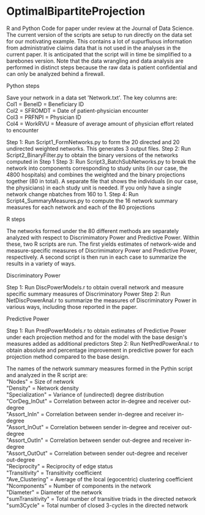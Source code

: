# OptimalBipartiteProjection
R and Python Code for paper under review at the Journal of Data Science. The current version of the scripts are setup to run directly on the data set for our motivating example. This contains a lot of supurfluous information from administrative claims data that is not used in the analyses in the current paper. It is anticipated that the script will in time be simplified to a barebones version. Note that the data wrangling and data analysis are performed in distinct steps because the raw data is patient confidential and can only be analyzed behind a firewall.

Python steps

Save your network in a data set 'Network.txt'. The key columns are: <br/>
 Col1 = BeneID = Beneficiary ID <br/>
 Col2 = SFROMDT = Date of patient-physician encounter <br/>
 Col3 = PRFNPI = Physician ID <br/>
 Col4 = WorkRVU = Measure of average amount of physician effort related to encounter 
 
Step 1: Run Script1_FormNetworks.py to form the 20 directed and 20 undirected weighted networks. This generates 3 output files.
Step 2: Run Script2_BinaryFilter.py to obtain the binary versions of the networks computed in Step 1
Step 3: Run Script3_BatchSubNetworks.py to break the network into components corresponding to study units (in our case, the 4800 hospitals) and combines the weighted and the binary projections together (80 in total). A separate file that shows the individuals (in our case, the physicians) in each study unit is needed. If you only have a single network change nbatches from 160 to 1.
Step 4: Run Script4_SummaryMeasures.py to compute the 16 network summary measures for each network and each of the 80 projections

R steps

The networks formed under the 80 different methods are separately analyzed with respect to Discrimimatory Power and Predictive Power. Within these, two R scripts are run. The first yields estimates of network-wide and measure-specific measures of Discrimimatory Power and Predictive Power, respectively. A second script is then run in each case to summarize the results in a variety of ways.  

Discriminatory Power

Step 1: Run DiscPowerModels.r to obtain overall network and measure specific summary measures of Discriminatory Power
Step 2: Run NetDiscPowerAnal.r to summarize the measures of Discriminatory Power in various ways, including those reported in the paper.

Predictive Power

Step 1: Run PredPowerModels.r to obtain estimates of Predictive Power under each projection method and for the model with the base design's measures added as additional predictors
Step 2: Run NetPredPowerAnal.r to obtain absolute and percentage improvement in predictive power for each projection method compared to the base design.  

The names of the network summary measures formed in the Pythin script and analyzed in the R script are: <br/>
"Nodes" = Size of network <br/>
"Density" = Network density <br/>
"Specialization" = Variance of (undirected) degree distribution <br/>
"CorDeg_InOut" = Correlation between actor in-degree and receiver out-degree <br/>
"Assort_InIn" = Correlation between sender in-degree and receiver in-degree <br/>
"Assort_InOut" = Correlation between sender in-degree and receiver out-degree <br/>
"Assort_OutIn" = Correlation between sender out-degree and receiver in-degree <br/>
"Assort_OutOut" = Correlation between sender out-degree and receiver out-degree <br/>
"Reciprocity" = Reciprocity of edge status <br/>
"Transitivity" = Transitivity coefficient <br/>
"Ave_Clustering" = Average of the local (egocentric) clustering coefficient <br/>
"Ncomponents" = Number of components in the network <br/>
"Diameter" = Diameter of the network <br/>
"sumTransitivity" = Total number of transitive triads in the directed network <br/>
"sum3Cycle" = Total number of closed 3-cycles in the directed network
